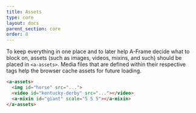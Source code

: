 ```yaml
---
title: Assets
type: core
layout: docs
parent_section: core
order: 8
---
```


To keep everything in one place and to later help A-Frame decide what to block on, assets (such as images, videos, mixins, and such) should be placed in `<a-assets>`. Media files that are defined within their respective tags help the browser cache assets for future loading.

```html
<a-assets>
  <img id="horse" src="...">
  <video id="kentucky-derby" src="..."></video>
  <a-mixin id="giant" scale="5 5 5"></a-mixin>
</a-assets>
```
